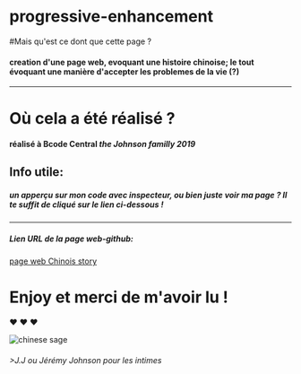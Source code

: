 # progressive-enhancement


#Mais qu'est ce dont que cette page ?  

#### creation d'une page web, evoquant une histoire chinoise; le tout évoquant une manière d'accepter les problemes de la vie (?)

----------------------------------------------------------------------------------------------------------------------------------------------

# Où cela a été réalisé ?  

#### réalisé à Bcode Central *the Johnson familly 2019*


## Info utile: 

##### *un apperçu sur mon code avec inspecteur, ou bien juste voir ma page ? Il te suffit de cliqué sur le lien ci-dessous !*

-----------------------------------------------------------------------

##### Lien URL de la page web-github:

[page web Chinois story](https://shaunyx.github.io/progressive-enhancement/)




# Enjoy et merci de m'avoir lu ! 
:heart: :heart: :heart:  


![chinese sage](http://giphygifs.s3.amazonaws.com/media/OiCdmDO2221Ww/giphy.gif)


###### >J.J *ou Jérémy Johnson pour les intimes*
